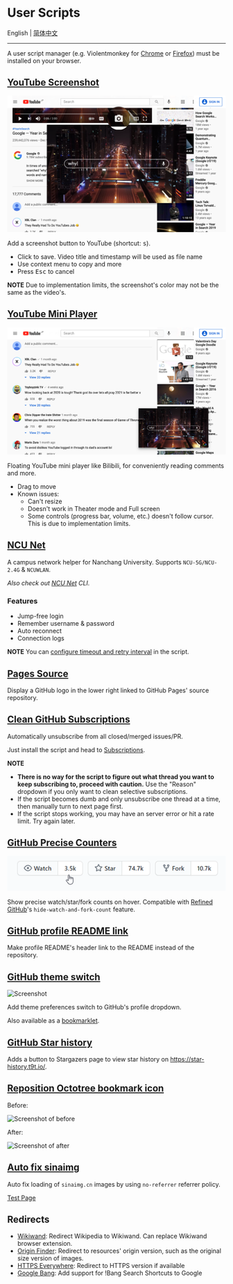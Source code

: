# User Scripts

English | [简体中文](README-zh-CN.md)

---

A user script manager (e.g. Violentmonkey for [Chrome](https://chrome.google.com/webstore/detail/violentmonkey/jinjaccalgkegednnccohejagnlnfdag) or [Firefox](https://addons.mozilla.org/firefox/addon/violentmonkey)) must be installed on your browser.

## [YouTube Screenshot](youtube-screenshot.user.js?raw=true)

![Screenshot](../screenshots/youtube-screenshot.png)

Add a screenshot button to YouTube (shortcut: <kbd>s</kbd>).

- Click to save. Video title and timestamp will be used as file name
- Use context menu to copy and more
- Press <kbd>Esc</kbd> to cancel

**NOTE** Due to implementation limits, the screenshot's color may not be the same as the video's.

## [YouTube Mini Player](youtube-mini-player.user.js?raw=true)

![Screenshot](../screenshots/youtube-mini-player.png)

Floating YouTube mini player like Bilibili, for conveniently reading comments and more.

- Drag to move
- Known issues:
  - Can't resize
  - Doesn't work in Theater mode and Full screen
  - Some controls (progress bar, volume, etc.) doesn't follow cursor. This is due to implementation limits.

## [NCU Net](ncu-net.user.js?raw=true)

A campus network helper for Nanchang University. Supports `NCU-5G/NCU-2.4G` & `NCUWLAN`.

_Also check out [NCU Net](https://github.com/kidonng/ncu-net) CLI._

### Features

- Jump-free login
- Remember username & password
- Auto reconnect
- Connection logs

**NOTE** You can [configure timeout and retry interval](ncu-net.user.js#L14-L20) in the script.

## [Pages Source](pages-source.user.js?raw=true)

Display a GitHub logo in the lower right linked to GitHub Pages' source repository.

## [Clean GitHub Subscriptions](clean-github-subscriptions.user.js?raw=true)

Automatically unsubscribe from all closed/merged issues/PR.

Just install the script and head to [Subscriptions](https://github.com/notifications/subscriptions).

**NOTE**

- **There is no way for the script to figure out what thread you want to keep subscribing to, proceed with caution.** Use the "Reason" dropdown if you only want to clean selective subscriptions.
- If the script becomes dumb and only unsubscribe one thread at a time, then manually turn to next page first.
- If the script stops working, you may have an server error or hit a rate limit. Try again later.

## [GitHub Precise Counters](github-precise-counters.user.js?raw=true)

![Screenshot](../screenshots/github-precise-counters.gif)

Show precise watch/star/fork counts on hover. Compatible with [Refined GitHub](https://github.com/sindresorhus/refined-github)'s `hide-watch-and-fork-count` feature.

## [GitHub profile README link](github-profile-readme-link.user.js?raw=true)

Make profile README's header link to the README instead of the repository.

## [GitHub theme switch](generated/github-theme-switch.user.js?raw=true)

![Screenshot](https://user-images.githubusercontent.com/44045911/101625949-2a3ae280-3a57-11eb-9298-d1dde71806fc.png)

Add theme preferences switch to GitHub's profile dropdown.

Also available as a [bookmarklet](generated/github-theme-switch.user-bookmarklet.js?raw=true).

## [GitHub Star history](github-star-history.user.js?raw=true)

Adds a button to Stargazers page to view star history on https://star-history.t9t.io/.

## [Reposition Octotree bookmark icon](generated/reposition-octotree-bookmark-icon.user.js?raw=true)

Before:

![Screenshot of before](https://user-images.githubusercontent.com/44045911/89754890-12d30380-db10-11ea-9534-f2e704c94012.png)

After:

![Screenshot of after](https://user-images.githubusercontent.com/44045911/89754891-14043080-db10-11ea-86ed-b2316fed36cf.png)

## [Auto fix sinaimg](auto-fix-sinaimg.user.js?raw=true)

Auto fix loading of `sinaimg.cn` images by using `no-referrer` referrer policy.

[Test Page](https://luyilin.github.io/Aoba/)

## Redirects

- [Wikiwand](wikiwand.user.js?raw=true): Redirect Wikipedia to Wikiwand. Can replace Wikiwand browser extension.
- [Origin Finder](origin-finder.user.js?raw=true): Redirect to resources' origin version, such as the original size version of images.
- [HTTPS Everywhere](https-everywhere.user.js?raw=true): Redirect to HTTPS version if available
- [Google Bang](google-bang.user.js?raw=true): Add support for !Bang Search Shortcuts to Google
